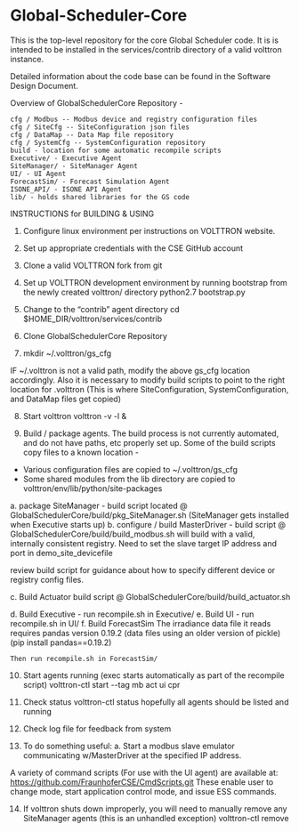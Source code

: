 # Global-Scheduler-Core
This is the top-level repository for the core Global Scheduler code.  It is is intended to be installed in the services/contrib directory of a valid volttron instance.  

Detailed information about the code base can be found in the Software Design Document. 

Overview of GlobalSchedulerCore Repository - 

	cfg / Modbus -- Modbus device and registry configuration files 
	cfg / SiteCfg -- SiteConfiguration json files
	cfg / DataMap -- Data Map file repository
	cfg / SystemCfg -- SystemConfiguration repository
	build - location for some automatic recompile scripts
	Executive/ - Executive Agent
	SiteManager/ - SiteManager Agent
	UI/ - UI Agent
	ForecastSim/ - Forecast Simulation Agent
	ISONE_API/ - ISONE API Agent
	lib/ - holds shared libraries for the GS code


INSTRUCTIONS for BUILDING & USING

1.	Configure linux environment per instructions on VOLTTRON website.  
2.	Set up appropriate credentials with the CSE GitHub account
3.	Clone a valid VOLTTRON fork from git
4.	Set up VOLTTRON development environment by running bootstrap from the newly created volttron/ directory
                             python2.7 bootstrap.py
5.	Change to the “contrib” agent directory
                           cd $HOME_DIR/volttron/services/contrib
6.	Clone GlobalSchedulerCore Repository

7.	mkdir  ~/.volttron/gs_cfg


IF ~/.volttron is not a valid path, modify the above gs_cfg location accordingly.  Also it is necessary to modify build scripts to point to the right location for .volttron
 (This is where SiteConfiguration, SystemConfiguration, and DataMap files get copied)

8.	Start volttron
                        volttron -v -l <logfile location>&

9.	Build / package agents.
The build process is not currently automated, and do not have paths, etc properly set up.
Some of the build scripts copy files to a known location - 
-	Various configuration files are copied to ~/.volttron/gs_cfg 
-	Some shared modules from the lib directory are copied to volttron/env/lib/python/site-packages


a.	package SiteManager - build script located @ GlobalSchedulerCore/build/pkg_SiteManager.sh
(SiteManager gets installed when Executive starts up)
b.	configure / build MasterDriver - build script @ GlobalSchedulerCore/build/build_modbus.sh
will build with a valid, internally consistent registry.  Need to set the slave target IP address and port in demo_site_devicefile

review build script for guidance about how to specify different device or registry config files.

c.	Build Actuator
build script @ GlobalSchedulerCore/build/build_actuator.sh

d.	Build Executive - run recompile.sh in Executive/
e.	Build UI - run recompile.sh in UI/
f.	Build ForecastSim
The irradiance data file it reads requires pandas version 0.19.2  (data files using an older version of pickle)
			(pip install pandas==0.19.2)
	
	Then run recompile.sh in ForecastSim/


10.	Start agents running (exec starts automatically as part of the recompile script)
                    volttron-ctl start --tag mb act ui cpr

11.	Check status
                  volttron-ctl status
hopefully all agents should be listed and running

12.	Check log file for feedback from system
13.	To do something useful:
a.	Start a modbus slave emulator communicating w/MasterDriver at the specified IP address.

A variety of command scripts (For use with the UI agent) are available at:
https://github.com/FraunhoferCSE/CmdScripts.git
	These enable user to change mode, start application control mode, and issue ESS commands.

14.	If volttron shuts down improperly, you will need to manually remove any SiteManager agents (this is an unhandled exception)
volttron-ctl remove <agentID>
